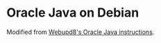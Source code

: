 Oracle Java on Debian
=====================

Modified from [Webupd8's Oracle Java instructions](http://www.webupd8.org/2014/03/how-to-install-oracle-java-8-in-debian.html).

